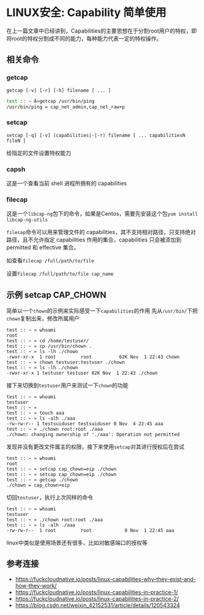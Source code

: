 # LINUX安全:  Capability 简单使用

在上一篇文章中已经讲到，Capabilities的主要思想在于分割root用户的特权，即将root的特权分割成不同的能力，每种能力代表一定的特权操作。

## 相关命令

### getcap

`getcap [-v] [-r] [-h] filename [ ... ]`

```bash
test :: ~ Â»getcap /usr/bin/ping
/usr/bin/ping = cap_net_admin,cap_net_raw+p
```

### setcap

`setcap [-q] [-v] (capabilities|-|-r) filename [ ... capabilitiesN fileN ]`

给指定的文件设置特权能力


### capsh

这是一个查看当前 shell 进程所拥有的 capabilities

### filecap

这是一个`libcap-ng`包下的命令，如果是Centos，需要先安装这个包`yum install libcap-ng-utils`

`filecap`命令可以用来管理文件的 capabilities，其不支持相对路径，只支持绝对路径，且不允许指定 capabilities 作用的集合，capabilities 只会被添加到 permitted 和 effective 集合。

如查看`filecap /full/path/to/file`

设置`filecap /full/path/to/file cap_name`

## 示例 setcap CAP_CHOWN

简单以一个`chown`的示例来实际感受一下`capabilities`的作用
先从`/usr/bin/`下把`chown`复制出来，修改所属用户
```
test :: ~ » whoami
root
test :: ~ » cd /home/testuser/
test :: ~ » cp /usr/bin/chown .
test :: ~ » ls -lh ./chown
-rwxr-xr-x  1 root         root          62K Nov  1 22:43 chown
test :: ~ » chown testuser:testuser ./chown
test :: ~ » ls -lh ./chown
-rwxr-xr-x 1 testuser testuser 62K Nov  1 22:43 ./chown
```

接下来切换到`testuser`用户来测试一下`chown`的功能

```
test :: ~ » whoami
testuser
test :: ~ » 
test :: ~ » touch aaa
test :: ~ » ls -alh ./aaa
-rw-rw-r-- 1 testsuiduser testsuiduser 0 Nov  4 22:45 aaa
test :: ~ » ./chown root:root ./aaa
./chown: changing ownership of './aaa': Operation not permitted
```

发现并没有更改文件属主的权限，接下来使用`setcap`对其进行授权后在尝试
```
test :: ~ » whoami
root
test :: ~ » setcap cap_chown=eip ./chown
test :: ~ » setcap cap_chown=eip ./chown
test :: ~ » getcap ./chown
./chown = cap_chown+eip
```
切回`testuser`，执行上次同样的命令
```
test :: ~ » whoami
testuser
test :: ~ » ./chown root:root ./aaa
test :: ~ » ls -alh ./aaa
-rw-rw-r--  1 root         root            0 Nov  1 22:45 aaa
```

linux中类似是使用场景还有很多，比如对敏感端口的授权等


## 参考连接

* https://fuckcloudnative.io/posts/linux-capabilities-why-they-exist-and-how-they-work/
* https://fuckcloudnative.io/posts/linux-capabilities-in-practice-1/
* https://fuckcloudnative.io/posts/linux-capabilities-in-practice-2/
* https://blog.csdn.net/weixin_42152531/article/details/120543324
